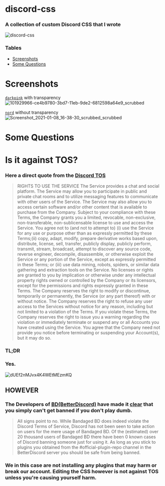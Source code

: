 # discord-css
### A collection of custom Discord CSS that I wrote

![discord-css](https://user-images.githubusercontent.com/56132390/112024335-612f9280-8b34-11eb-95ac-39ea6b2d5f2e.png)


### Tables
- [Screenshots](#screenshots)
- [Some Questions](#some-questions)

# Screenshots

[`darkpink`](https://github.com/antomuto4/discord-css/blob/main/css/darkpink.css) with transparency
![101929966-ce4b9780-3bd7-11eb-9de2-6812598a64e9_scrubbed](https://user-images.githubusercontent.com/56132390/104034516-43a78980-51d1-11eb-8e3c-85fc3acbee86.png)

[`nord`](https://github.com/antomuto4/discord-css/blob/main/css/nord.css) without transparency
![Screenshot_2021-01-08_16-38-30_scrubbed_scrubbed](https://user-images.githubusercontent.com/56132390/104034598-646fdf00-51d1-11eb-92d0-fb964bf672c2.png)


# Some Questions

# Is it against TOS?

### Here a direct quote from the [Discord TOS](https://discord.com/terms)
> RIGHTS TO USE THE SERVICE
The Service provides a chat and social platform. The Service may allow you to participate in public and private chat rooms and to utilize messaging features to communicate with other users of the Service. The Service may also allow you to access certain software and/or other content that is available to purchase from the Company. Subject to your compliance with these Terms, the Company grants you a limited, revocable, non-exclusive, non-transferable, non-sublicensable license to use and access the Service. You agree not to (and not to attempt to) (i) use the Service for any use or purpose other than as expressly permitted by these Terms;(ii) copy, adapt, modify, prepare derivative works based upon, distribute, license, sell, transfer, publicly display, publicly perform, transmit, stream, broadcast, attempt to discover any source code, reverse engineer, decompile, disassemble, or otherwise exploit the Service or any portion of the Service, except as expressly permitted in these Terms; or (iii) use data mining, robots, spiders, or similar data gathering and extraction tools on the Service. No licenses or rights are granted to you by implication or otherwise under any intellectual property rights owned or controlled by the Company or its licensors, except for the permissions and rights expressly granted in these Terms.
The Company reserves the right to modify or discontinue, temporarily or permanently, the Service (or any part thereof) with or without notice. The Company reserves the right to refuse any user access to the Services without notice for any reason, including but not limited to a violation of the Terms. If you violate these Terms, the Company reserves the right to issue you a warning regarding the violation or immediately terminate or suspend any or all Accounts you have created using the Service. You agree that the Company need not provide you notice before terminating or suspending your Account(s), but it may do so.

### TL;DR

### Yes.

![dUEf2nMJvx4K4WEtMEzmKQ](https://user-images.githubusercontent.com/56132390/104031097-9a5e9480-51cc-11eb-9fad-b29803e050b4.jpeg)

## HOWEVER

### The Developers of [BD(BetterDiscord)](https://betterdiscord.net) have made it [clear](https://0x71.cc/bd/guide/#ban) that you simply can't get banned if you don't play dumb.

> All signs point to no.
While Bandaged BD does indeed violate the Discord Terms of Service, Discord has not been seen to take action on users for the mere usage of Bandaged BD.
Of the (estimated) over 20 thousand users of Bandaged BD there have been 0 known cases of Discord banning someone just for using it.
As long as you stick to plugins you obtained from the #official-plugin-repo channel in the BetterDiscord server you should be safe from being banned. 

### We in this case are not installing any plugins that may harm or break our account. Editing the CSS however is not against TOS unless you're causing yourself harm.
